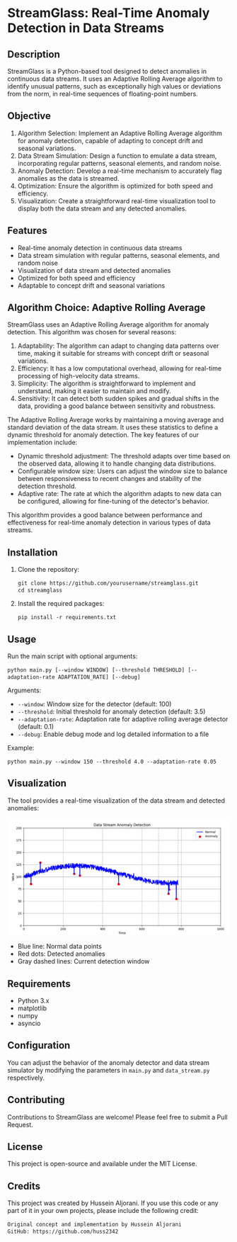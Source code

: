 # StreamGlass: Real-Time Anomaly Detection in Data Streams

## Description

StreamGlass is a Python-based tool designed to detect anomalies in continuous data streams. It uses an Adaptive Rolling Average algorithm to identify unusual patterns, such as exceptionally high values or deviations from the norm, in real-time sequences of floating-point numbers.

## Objective

1. Algorithm Selection: Implement an Adaptive Rolling Average algorithm for anomaly detection, capable of adapting to concept drift and seasonal variations.
2. Data Stream Simulation: Design a function to emulate a data stream, incorporating regular patterns, seasonal elements, and random noise.
3. Anomaly Detection: Develop a real-time mechanism to accurately flag anomalies as the data is streamed.
4. Optimization: Ensure the algorithm is optimized for both speed and efficiency.
5. Visualization: Create a straightforward real-time visualization tool to display both the data stream and any detected anomalies.

## Features

- Real-time anomaly detection in continuous data streams
- Data stream simulation with regular patterns, seasonal elements, and random noise
- Visualization of data stream and detected anomalies
- Optimized for both speed and efficiency
- Adaptable to concept drift and seasonal variations

## Algorithm Choice: Adaptive Rolling Average

StreamGlass uses an Adaptive Rolling Average algorithm for anomaly detection. This algorithm was chosen for several reasons:

1. Adaptability: The algorithm can adapt to changing data patterns over time, making it suitable for streams with concept drift or seasonal variations.
2. Efficiency: It has a low computational overhead, allowing for real-time processing of high-velocity data streams.
3. Simplicity: The algorithm is straightforward to implement and understand, making it easier to maintain and modify.
4. Sensitivity: It can detect both sudden spikes and gradual shifts in the data, providing a good balance between sensitivity and robustness.

The Adaptive Rolling Average works by maintaining a moving average and standard deviation of the data stream. It uses these statistics to define a dynamic threshold for anomaly detection. The key features of our implementation include:

- Dynamic threshold adjustment: The threshold adapts over time based on the observed data, allowing it to handle changing data distributions.
- Configurable window size: Users can adjust the window size to balance between responsiveness to recent changes and stability of the detection threshold.
- Adaptive rate: The rate at which the algorithm adapts to new data can be configured, allowing for fine-tuning of the detector's behavior.

This algorithm provides a good balance between performance and effectiveness for real-time anomaly detection in various types of data streams.

## Installation

1. Clone the repository:
   ```
   git clone https://github.com/yourusername/streamglass.git
   cd streamglass
   ```

2. Install the required packages:
   ```
   pip install -r requirements.txt
   ```

## Usage

Run the main script with optional arguments:

```
python main.py [--window WINDOW] [--threshold THRESHOLD] [--adaptation-rate ADAPTATION_RATE] [--debug]
```

Arguments:
- `--window`: Window size for the detector (default: 100)
- `--threshold`: Initial threshold for anomaly detection (default: 3.5)
- `--adaptation-rate`: Adaptation rate for adaptive rolling average detector (default: 0.1)
- `--debug`: Enable debug mode and log detailed information to a file

Example:
```
python main.py --window 150 --threshold 4.0 --adaptation-rate 0.05
```

## Visualization

The tool provides a real-time visualization of the data stream and detected anomalies:

![Simulation Screenshot](screenshot/simulation.png)

- Blue line: Normal data points
- Red dots: Detected anomalies
- Gray dashed lines: Current detection window

## Requirements

- Python 3.x
- matplotlib
- numpy
- asyncio

## Configuration

You can adjust the behavior of the anomaly detector and data stream simulator by modifying the parameters in `main.py` and `data_stream.py` respectively.

## Contributing

Contributions to StreamGlass are welcome! Please feel free to submit a Pull Request.

## License

This project is open-source and available under the MIT License.

## Credits

This project was created by Hussein Aljorani. If you use this code or any part of it in your own projects, please include the following credit:

```
Original concept and implementation by Hussein Aljorani
GitHub: https://github.com/huss2342
```